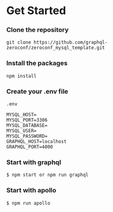 # Get Started

### Clone the repository
```
git clone https://github.com/graphql-zeroconf/zeroconf_mysql_template.git
```

### Install the packages
```
npm install
```

### Create your .env file

```
.env

MYSQL_HOST=
MYSQL_PORT=3306
MYSQL_DATABASE=
MYSQL_USER=
MYSQL_PASSWORD=
GRAPHQL_HOST=localhost
GRAPHQL_PORT=4000
```

### Start with graphql

```
$ npm start or npm run graphql
```

### Start with apollo

```
$ npm run apollo
```